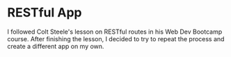 # RESTful App

I followed Colt Steele's lesson on RESTful routes in his Web Dev Bootcamp course.  After finishing the lesson, I decided to try to repeat the process and create a different app on my own.  